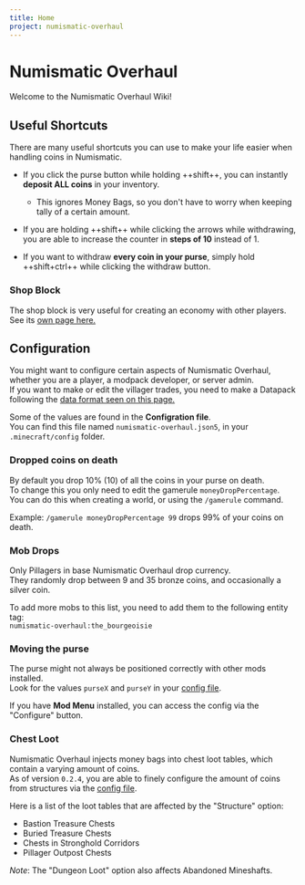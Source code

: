 ```yaml
---
title: Home
project: numismatic-overhaul
---
```


# Numismatic Overhaul

Welcome to the Numismatic Overhaul Wiki!  

## Useful Shortcuts    
There are many useful shortcuts you can use to make your life easier when handling coins in Numismatic.  

- If you click the purse button while holding ++shift++, you can instantly **deposit ALL coins** in your inventory.  
    - This ignores Money Bags, so you don't have to worry when keeping tally of a certain amount.  

- If you are holding ++shift++ while clicking the arrows while withdrawing, you are able to increase the counter in **steps of 10** instead of 1.  

- If you want to withdraw **every coin in your purse**, simply hold ++shift+ctrl++ while clicking the withdraw button.  

### Shop Block  
The shop block is very useful for creating an economy with other players.  
See its [own page here.](shop.md)

## Configuration
You might want to configure certain aspects of Numismatic Overhaul, whether you are a player, a modpack developer, or server admin.  
If you want to make or edit the villager trades, you need to make a Datapack following the [data format seen on this page.](trades.md)  

Some of the values are found in the **Configration file**.  
You can find this file named `numismatic-overhaul.json5`, in your `.minecraft/config` folder.  

### Dropped coins on death  
By default you drop 10% (10) of all the coins in your purse on death.  
To change this you only need to edit the gamerule `moneyDropPercentage`.  
You can do this when creating a world, or using the `/gamerule` command.  

Example:  `/gamerule moneyDropPercentage 99` drops 99% of your coins on death.   

### Mob Drops  
Only Pillagers in base Numismatic Overhaul drop currency.  
They randomly drop between 9 and 35 bronze coins, and occasionally a silver coin.  

To add more mobs to this list, you need to add them to the following entity tag:  
`numismatic-overhaul:the_bourgeoisie` 

### Moving the purse  
The purse might not always be positioned correctly with other mods installed.  
Look for the values `purseX` and `purseY` in your [config file](#configuration).  

If you have **Mod Menu** installed, you can access the config via the "Configure" button.  

### Chest Loot  
Numismatic Overhaul injects money bags into chest loot tables, which contain a varying amount of coins.  
As of version `0.2.4`, you are able to finely configure the amount of coins from structures via the [config file](#configuration).  

Here is a list of the loot tables that are affected by the "Structure" option:  

- Bastion Treasure Chests  
- Buried Treasure Chests  
- Chests in Stronghold Corridors  
- Pillager Outpost Chests   

*Note*: The "Dungeon Loot" option also affects Abandoned Mineshafts.  